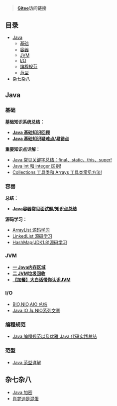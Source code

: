 > #### [Gitee](https://wangxuejie9527.gitee.io)访问链接
## 目录

- [Java](#java)
  - [基础](#基础)
  - [容器](#容器)
  - [JVM](#jvm)
  - [I/O](#io)
  - [编程规范](#编程规范)
  - [范型](#范型)
- [杂七杂八](#杂七杂八)

## Java

### 基础

**基础知识系统总结：**

* **[Java 基础知识回顾](docs/java/Java基础知识.md)**
* **[Java 基础知识疑难点/易错点](docs/java/Java疑难点.md)**


**重要知识点详解：**

- [Java 常见关键字总结：final、static、this、super!](docs/java/Basis/final、static、this、super.md)
- [Java int 和 integer 区别!](docs/java/Basis/int&integer.md)
- [Collections 工具类和 Arrays 工具类常见方法!](docs/java/Basis/Arrays,CollectionsCommonMethods.md)


### 容器

**总结：**

* **[Java容器常见面试题/知识点总结](docs/java/collection/Java集合框架常见面试题.md)**

**源码学习：**

* [ArrayList 源码学习](docs/java/collection/ArrayList.md)
* [LinkedList 源码学习](docs/java/collection/LinkedList.md)
* [HashMap(JDK1.8)源码学习](docs/java/collection/HashMap.md)

### JVM

* **[一 Java内存区域](docs/java/jvm/Java内存区域.md)**
* **[二 JVM垃圾回收](docs/java/jvm/JVM垃圾回收.md)**
* **[【加餐】大白话带你认识JVM](docs/java/jvm/[加餐]大白话带你认识JVM.md)**

### I/O

* [BIO,NIO,AIO 总结](docs/java/BIO-NIO-AIO.md)
* [Java IO 与 NIO系列文章](docs/java/Java%20IO与NIO.md)


### 编程规范

* [Java 编程规范以及优雅 Java 代码实践总结](docs/java/Java编程规范.md)

### 范型

* [Java 范型详解](docs/java/Java范型.md)


## 杂七杂八

* [Java 加密](docs/others/Java加密.md)
* [肖梦迪是混蛋](docs/others/肖梦迪是混蛋.md)



